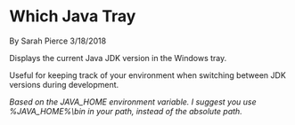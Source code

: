 # Which Java Tray
By Sarah Pierce
3/18/2018

Displays the current Java JDK version in the Windows tray.

Useful for keeping track of your environment when switching between JDK versions during development.

*Based on the JAVA_HOME environment variable.  I suggest you use %JAVA_HOME%\bin in your path, instead of the absolute path.*